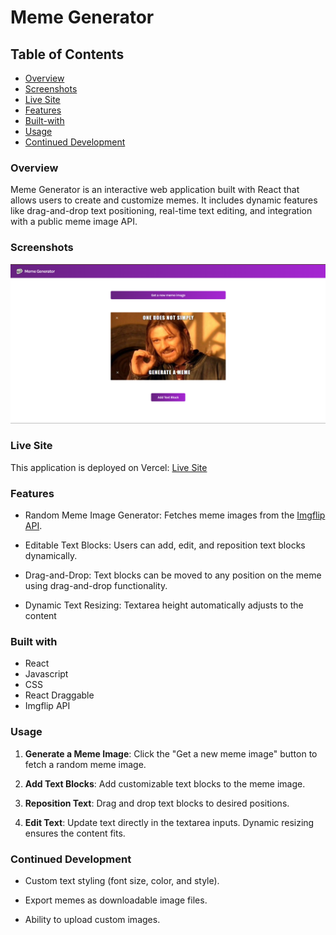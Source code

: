 # Meme Generator

## Table of Contents

- [Overview](#overview)
- [Screenshots](#screenshots)
- [Live Site](#live-site)
- [Features](#features)
- [Built-with](#built-with)
- [Usage](#usage)
- [Continued Development](#continued-development)

### Overview

Meme Generator is an interactive web application built with React that allows users to create and customize memes. It includes dynamic features like drag-and-drop text positioning, real-time text editing, and integration with a public meme image API.

### Screenshots

![alt text](<public/live site ss.png>)

### Live Site

This application is deployed on Vercel: [Live Site](https://meme-builder.vercel.app/)

### Features

- Random Meme Image Generator: Fetches meme images from the [Imgflip API](https://imgflip.com/api).

- Editable Text Blocks: Users can add, edit, and reposition text blocks dynamically.

- Drag-and-Drop: Text blocks can be moved to any position on the meme using drag-and-drop functionality.

- Dynamic Text Resizing: Textarea height automatically adjusts to the content

### Built with

- React
- Javascript
- CSS
- React Draggable
- Imgflip API

### Usage

1. **Generate a Meme Image**: Click the "Get a new meme image" button to fetch a random meme image.

2. **Add Text Blocks**: Add customizable text blocks to the meme image.

3. **Reposition Text**: Drag and drop text blocks to desired positions.

4. **Edit Text**: Update text directly in the textarea inputs. Dynamic resizing ensures the content fits.


### Continued Development

- Custom text styling (font size, color, and style).

- Export memes as downloadable image files.

- Ability to upload custom images.